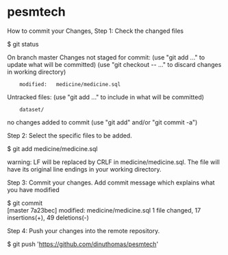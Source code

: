 # pesmtech

How to commit your Changes,
Step 1: Check the changed files

$ git status

On branch master
Changes not staged for commit:
  (use "git add <file>..." to update what will be committed)
  (use "git checkout -- <file>..." to discard changes in working directory)

        modified:   medicine/medicine.sql

Untracked files:
  (use "git add <file>..." to include in what will be committed)

        dataset/

no changes added to commit (use "git add" and/or "git commit -a")

Step 2: Select the specific files to be added.

$ git add medicine/medicine.sql


warning: LF will be replaced by CRLF in medicine/medicine.sql.
The file will have its original line endings in your working directory.
                                                                                                                                                                          
Step 3: Commit your changes. Add commit message which explains what you have modified

$ git commit                                                                                                                                                                                                                    
[master 7a23bec]        modified:   medicine/medicine.sql
 1 file changed, 17 insertions(+), 49 deletions(-)

Step 4: Push your changes into the remote repository.

$ git push 'https://github.com/dinuthomas/pesmtech'
